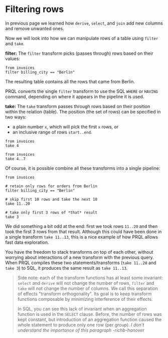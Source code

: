 # Filtering rows

In previous page we learned how `derive`, `select`, and `join`
add new columns and remove unwanted ones.

Now we will look into how we can manipulate rows of a table
using `filter` and `take`.

**filter:** The `filter` transform picks (passes through) rows based on their values:

```
from invoices
filter billing_city == "Berlin"
```

The resulting table contains all the rows that came from Berlin.

PRQL converts the single `filter` transform to use the SQL `WHERE` or `HAVING` command,
depending on where it appears in the pipeline it is used.

**take:** The `take` transform passes through rows based on their position within the relation (table).
The position (the set of rows) can be specified in two ways:

- a plain number `x`, which will pick the first `x` rows, or
- an inclusive range of rows `start..end`.

```
from invoices
take 4
```

```
from invoices
take 4..7
```

Of course, it is possible combine all these transforms into a single pipeline:

```
from invoices

# retain only rows for orders from Berlin
filter billing_city == "Berlin"

# skip first 10 rows and take the next 10
take 11..20

# take only first 3 rows of *that* result
take 3
```

We did something a bit odd at the end: first we took rows `11..20` and
then took the first 3 rows from that result.
Although this could have been done in a single
transform `take 11..13`, this is a nice example of how
PRQL allows fast data exploration.

You have the
freedom to stack transforms on top of each other, without worrying about
interactions of a new transform with the previous query.
When PRQL compiles these two statements/transforms
(`take 11..20` and `take 3`) to SQL, it produces the same result as `take 11..13`.

> Side note: each of the transform functions has at least some invariant: `select`
> and `derive` will not change the number of rows, `filter` and `take` will not change
> the number of columns. We call this separation of effects "transform
> orthogonality". Its goal is to keep transform functions composable by
> minimizing interference of their effects.
>
> In SQL, you can see this lack of invariant when an aggregation function is
> used in the `SELECT` clause. Before, the number of rows was kept constant, but
> introduction of an aggregation function caused the whole statement to produce
> only one row (per group). _I don't understand the importance of this paragraph -richb-hanover_
